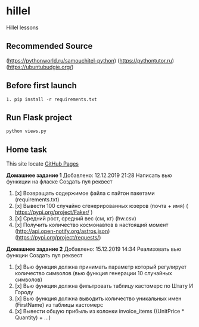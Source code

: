 # hillel
Hillel lessons


## Recommended Source
(https://pythonworld.ru/samouchitel-python)
(https://pythontutor.ru)
(https://ubuntubudgie.org/)


## Before first launch
```
1. pip install -r requirements.txt
```


## Run Flask project
```
python views.py
```


## Home task
This site locate [GitHub Pages](https://github.com/miha-pavel/hillel)

**Домашнее задание 1**
Добавлено: 12.12.2019 21:28
Написать вью функкции на фласке
Создать пул реквест

1. [x] Возвращать содержимое файла с пайтон пакетами (requirements.txt)
2. [x] Вывести 100 случайно сгенерированных юзеров (почта + имя) ( https://pypi.org/project/Faker/ )
3. [x] Средний рост, средний вес (см, кг) (hw.csv)
4. [x] Получить количество космонавтов в настоящий момент (http://api.open-notify.org/astros.json) (https://pypi.org/project/requests/)


**Домашнее задание 2**
Добавлено: 15.12.2019 14:34
Реализовать вью функции
Создать пул реквест

1. [x] Вью функция должна принимать параметр который регулирует количество символов (вью функция генерации 10 случайных символов)
2. [x] Вью функция должна фильтровать таблицу кастомерс по Штату И Городу
3. [x] Вью функция должна выводить количество уникальных имен (FirstName) из таблицы кастомерс
4. [x] Вывести общую прибыль из колонки invoice_items ((UnitPrice * Quantity) + ...)
```
